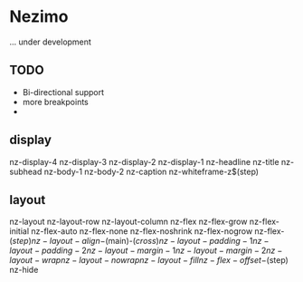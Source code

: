 # Nezimo

... under development

## TODO
* Bi-directional support
* more breakpoints
*

## display
nz-display-4
nz-display-3
nz-display-2
nz-display-1
nz-headline
nz-title
nz-subhead
nz-body-1
nz-body-2
nz-caption
nz-whiteframe-z$(step)

## layout
nz-layout
nz-layout-row
nz-layout-column
nz-flex
nz-flex-grow
nz-flex-initial
nz-flex-auto
nz-flex-none
nz-flex-noshrink
nz-flex-nogrow
nz-flex-$(step)
nz-layout-align-$(main)-$(cross)
nz-layout-padding-1
nz-layout-padding-2
nz-layout-margin-1
nz-layout-margin-2
nz-layout-wrap
nz-layout-nowrap
nz-layout-fill
nz-flex-offset-$(step)
nz-hide